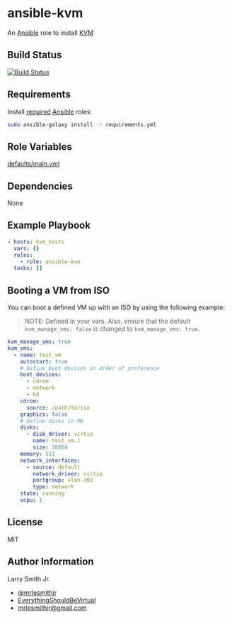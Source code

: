 # ansible-kvm

An [Ansible](https://www.ansible.com) role to install [KVM](https://www.linux-kvm.org/page/Main_Page)

## Build Status

[![Build Status](https://travis-ci.org/mrlesmithjr/ansible-kvm.svg?branch=master)](https://travis-ci.org/mrlesmithjr/ansible-kvm)

## Requirements

Install [required](./requirements.yml) [Ansible](https://www.ansible.com) roles:

```bash
sudo ansible-galaxy install -r requirements.yml
```

## Role Variables

[defaults/main.yml](defaults/main.yml)

## Dependencies

None

## Example Playbook

```yaml
- hosts: kvm_hosts
  vars: {}
  roles:
    - role: ansible-kvm
  tasks: []
```

## Booting a VM from ISO

You can boot a defined VM up with an ISO by using the following example:

> NOTE: Defined in your vars. Also, ensure that the default
> `kvm_manage_vms: false` is changed to `kvm_manage_vms: true`.

```yaml
kvm_manage_vms: true
kvm_vms:
  - name: test_vm
    autostart: true
    # Define boot devices in order of preference
    boot_devices:
      - cdrom
      - network
      - hd
    cdrom:
      source: /path/to/iso
    graphics: false
    # Define disks in MB
    disks:
      - disk_driver: virtio
        name: test_vm.1
        size: 36864
    memory: 512
    network_interfaces:
      - source: default
        network_driver: virtio
        portgroup: vlan-102
        type: network
    state: running
    vcpu: 1
```

## License

MIT

## Author Information

Larry Smith Jr.

- [@mrlesmithjr](https://www.twitter.com/mrlesmithjr)
- [EverythingShouldBeVirtual](http://everythingshouldbevirtual.com)
- [mrlesmithjr@gmail.com](mailto:mrlesmithjr@gmail.com)
